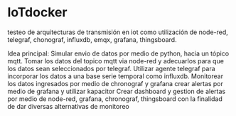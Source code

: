 # IoTdocker
testeo de arquitecturas de transmisión en iot como utilización de node-red, telegraf, chonograf, influxdb, emqx, grafana, thingsboard.

Idea principal:
Simular envio de datos por medio de python, hacia un tópico mqtt.
Tomar los datos del topico mqtt via node-red y adecuarlos para que los datos sean seleccionados por telegraf.
Utilizar agente telegraf para incorporar los datos a una base serie temporal como influxdb.
Monitorear los datos ingresados por medio de chronograf y grafana
crear alertas por medio de grafana y utilizar kapacitor 
Crear dashboard y gestion de alertas por medio de node-red, grafana, chronograf, thingsboard con la finalidad de dar diversas alternativas de monitoreo
